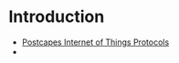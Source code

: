 # Introduction

- [Postcapes Internet of Things Protocols](http://postscapes.com/internet-of-things-protocols/)
- [](http://www.iot-a.eu/public)